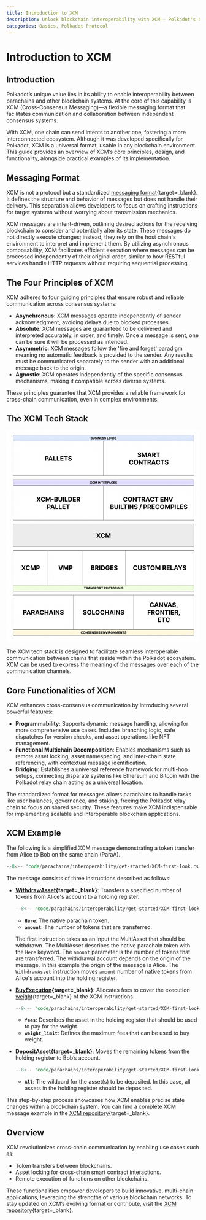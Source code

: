 ```yaml
---
title: Introduction to XCM
description: Unlock blockchain interoperability with XCM — Polkadot's Cross-Consensus Messaging format for cross-chain interactions.
categories: Basics, Polkadot Protocol
---
```


# Introduction to XCM

## Introduction

Polkadot’s unique value lies in its ability to enable interoperability between parachains and other blockchain systems. At the core of this capability is XCM (Cross-Consensus Messaging)—a flexible messaging format that facilitates communication and collaboration between independent consensus systems.

With XCM, one chain can send intents to another one, fostering a more interconnected ecosystem. Although it was developed specifically for Polkadot, XCM is a universal format, usable in any blockchain environment. This guide provides an overview of XCM’s core principles, design, and functionality, alongside practical examples of its implementation.

## Messaging Format

XCM is not a protocol but a standardized [messaging format](https://github.com/polkadot-fellows/xcm-format){target=\_blank}. It defines the structure and behavior of messages but does not handle their delivery. This separation allows developers to focus on crafting instructions for target systems without worrying about transmission mechanics.

XCM messages are intent-driven, outlining desired actions for the receiving blockchain to consider and potentially alter its state. These messages do not directly execute changes; instead, they rely on the host chain's environment to interpret and implement them. By utilizing asynchronous composability, XCM facilitates efficient execution where messages can be processed independently of their original order, similar to how RESTful services handle HTTP requests without requiring sequential processing.

## The Four Principles of XCM

XCM adheres to four guiding principles that ensure robust and reliable communication across consensus systems:

- **Asynchronous**: XCM messages operate independently of sender acknowledgment, avoiding delays due to blocked processes.
- **Absolute**: XCM messages are guaranteed to be delivered and interpreted accurately, in order, and timely. Once a message is sent, one can be sure it will be processed as intended.
- **Asymmetric**: XCM messages follow the 'fire and forget' paradigm meaning no automatic feedback is provided to the sender. Any results must be communicated separately to the sender with an additional message back to the origin.
- **Agnostic**: XCM operates independently of the specific consensus mechanisms, making it compatible across diverse systems.

These principles guarantee that XCM provides a reliable framework for cross-chain communication, even in complex environments.

## The XCM Tech Stack

![Diagram of the XCM tech stack](/images/parachains/interoperability/get-started/intro-to-xcm-01.webp)

The XCM tech stack is designed to facilitate seamless interoperable communication between chains that reside within the Polkadot ecosystem. XCM can be used to express the meaning of the messages over each of the communication channels.

## Core Functionalities of XCM

XCM enhances cross-consensus communication by introducing several powerful features:

- **Programmability**: Supports dynamic message handling, allowing for more comprehensive use cases. Includes branching logic, safe dispatches for version checks, and asset operations like NFT management.
- **Functional Multichain Decomposition**: Enables mechanisms such as remote asset locking, asset namespacing, and inter-chain state referencing, with contextual message identification.
- **Bridging**: Establishes a universal reference framework for multi-hop setups, connecting disparate systems like Ethereum and Bitcoin with the Polkadot relay chain acting as a universal location.

The standardized format for messages allows parachains to handle tasks like user balances, governance, and staking, freeing the Polkadot relay chain to focus on shared security. These features make XCM indispensable for implementing scalable and interoperable blockchain applications. 

## XCM Example

The following is a simplified XCM message demonstrating a token transfer from Alice to Bob on the same chain (ParaA).

```rust
--8<-- 'code/parachains/interoperability/get-started/XCM-first-look.rs'
```

The message consists of three instructions described as follows:

- **[WithdrawAsset](https://github.com/polkadot-fellows/xcm-format?tab=readme-ov-file#withdrawasset){target=\_blank}**: Transfers a specified number of tokens from Alice's account to a holding register.

    ```rust
    --8<-- 'code/parachains/interoperability/get-started/XCM-first-look.rs:2:2'
    ```

    - **`Here`**: The native parachain token.
    - **`amount`**: The number of tokens that are transferred.

    The first instruction takes as an input the MultiAsset that should be withdrawn. The MultiAsset describes the native parachain token with the `Here` keyword. The `amount` parameter is the number of tokens that are transferred. The withdrawal account depends on the origin of the message. In this example the origin of the message is Alice. The `WithdrawAsset` instruction moves `amount` number of native tokens from Alice's account into the holding register.

- **[BuyExecution](https://github.com/polkadot-fellows/xcm-format?tab=readme-ov-file#buyexecution){target=\_blank}**: Allocates fees to cover the execution [weight](/polkadot-protocol/glossary/#weight){target=\_blank} of the XCM instructions.

    ```rust
    --8<-- 'code/parachains/interoperability/get-started/XCM-first-look.rs:3:6'
    ```

    - **`fees`**: Describes the asset in the holding register that should be used to pay for the weight.
    - **`weight_limit`**: Defines the maximum fees that can be used to buy weight.

- **[DepositAsset](https://github.com/polkadot-fellows/xcm-format?tab=readme-ov-file#depositasset){target=\_blank}**: Moves the remaining tokens from the holding register to Bob’s account.

    ```rust
    --8<-- 'code/parachains/interoperability/get-started/XCM-first-look.rs:7:16'
    ```

    - **`All`**: The wildcard for the asset(s) to be deposited. In this case, all assets in the holding register should be deposited.
    
This step-by-step process showcases how XCM enables precise state changes within a blockchain system. You can find a complete XCM message example in the [XCM repository](https://github.com/paritytech/xcm-docs/blob/main/examples/src/0_first_look/mod.rs){target=\_blank}.

## Overview

XCM revolutionizes cross-chain communication by enabling use cases such as:

- Token transfers between blockchains.
- Asset locking for cross-chain smart contract interactions.
- Remote execution of functions on other blockchains.

These functionalities empower developers to build innovative, multi-chain applications, leveraging the strengths of various blockchain networks. To stay updated on XCM’s evolving format or contribute, visit the [XCM repository](https://github.com/paritytech/xcm-docs/blob/main/examples/src/0_first_look/mod.rs){target=\_blank}.
